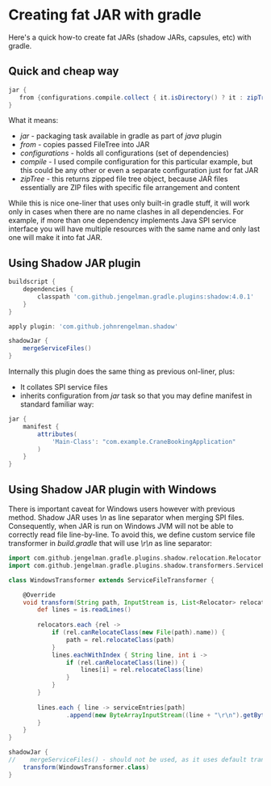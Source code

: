# Creating fat JAR with gradle

 Here's a quick how-to create fat JARs (shadow JARs, capsules, etc) with gradle.
 
 ## Quick and cheap way
 
 ```groovy
 jar {
    from {configurations.compile.collect { it.isDirectory() ? it : zipTree(it) } }
 }
```

What it means:
* _jar_ - packaging task available in gradle as part of _java_ plugin
* _from_ - copies passed FileTree into JAR
* _configurations_ - holds all configurations (set of dependencies)
* _compile_ - I used compile configuration for this particular example, but this 
could be any other or even a separate configuration just for fat JAR
* _zipTree_ - this returns zipped file tree object, because JAR files 
essentially are ZIP files with specific file arrangement and content

While this is nice one-liner that uses only built-in gradle stuff, it will work 
only in cases when there are no name clashes in all dependencies. For example, 
if more than one dependency implements Java SPI service interface you will have 
multiple resources with the same name and only last one will make it into fat JAR.

## Using Shadow JAR plugin

```groovy
buildscript {
    dependencies {
        classpath 'com.github.jengelman.gradle.plugins:shadow:4.0.1'
    }
}

apply plugin: 'com.github.johnrengelman.shadow'

shadowJar {
    mergeServiceFiles()
}
```

Internally this plugin does the same thing as previous onl-liner, plus:
* It collates SPI service files
* inherits configuration from _jar_ task so that you may define manifest in 
standard familiar way:

```groovy
jar {
    manifest {
        attributes(
            'Main-Class': "com.example.CraneBookingApplication"
        )
    }
}
```

## Using Shadow JAR plugin with Windows

There is important caveat for Windows users however with previous method. Shadow 
JAR uses _\n_ as line separator when merging SPI files. Consequently, when JAR 
is run on Windows JVM will not be able to correctly read file line-by-line. 
To avoid this, we define custom service file transformer in _build.gradle_ that 
will use _\r\n_ as line separator:

```groovy
import com.github.jengelman.gradle.plugins.shadow.relocation.Relocator
import com.github.jengelman.gradle.plugins.shadow.transformers.ServiceFileTransformer

class WindowsTransformer extends ServiceFileTransformer {

    @Override
    void transform(String path, InputStream is, List<Relocator> relocators) {
        def lines = is.readLines()
        
        relocators.each {rel ->
            if (rel.canRelocateClass(new File(path).name)) {
                path = rel.relocateClass(path)
            }
            lines.eachWithIndex { String line, int i ->
                if (rel.canRelocateClass(line)) {
                    lines[i] = rel.relocateClass(line)
                }
            }
        }
        
        lines.each { line -> serviceEntries[path]
                .append(new ByteArrayInputStream((line + "\r\n").getBytes()))
        }
    }
}

shadowJar {
//    mergeServiceFiles() - should not be used, as it uses default transformer
    transform(WindowsTransformer.class)
}
